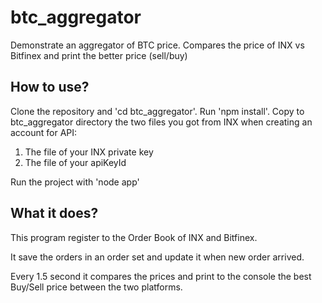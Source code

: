 # btc_aggregator
Demonstrate an aggregator of BTC price. Compares the price of INX vs Bitfinex and print the better price (sell/buy)

## How to use?
Clone the repository and 'cd btc_aggregator'.
Run 'npm install'.
Copy to btc_aggregator directory the two files you got from INX when creating an account for API:
1. The file of your INX private key
2. The file of your apiKeyId

Run the project with 'node app'

## What it does?
This program register to the Order Book of INX and Bitfinex.

It save the orders in an order set and update it when new order arrived.

Every 1.5 second it compares the prices and print to the console the best Buy/Sell price between the two platforms.

